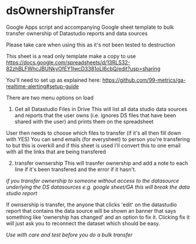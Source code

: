 # dsOwnershipTransfer

Google Apps script and accompanying Google sheet template to bulk transfer ownership of Datastudio reports and data sources

Please take care when using this as it's not been tested to destruction

This sheet is a read only template make a copy to use
https://docs.google.com/spreadsheets/d/13RLS32-82zhBLFWhcJBUNkyOfEY1IwcD3381oLI6cbQ/edit?usp=sharing

You'll need to set up as explained here: https://github.com/99-metrics/ga-realtime-alerting#setup-guide

There are two menu options on load

1) Get all Datastudio Files in Drive
This will list all data studio data sources and reports that the user owns (i.e. ignores DS files that have been shared with the user) and prints them on the spreadsheet

User then needs to choose which files to transfer (if it's all then fill down with YES)
You can send emails (for everysheet) to person you're transfering to but this is overkill and if this sheet is used I'll convert this to one email with all the links that are being transfered

2) transfer ownsership
This will trasnfer ownership and add a note to each line if it's been transfered and the error if it hasn't.

*if you transfer ownership to someone without access to the datasource underlying the DS datasources e.g. google sheet/GA this will break the data studio report*

If ownsership is transfer, the anyone that clicks 'edit' on the datastudio report that contains the data source will be shown an banner that says something like 'ownership has changed' and an option to fix it. Clicking fix it will just ask you to reconnect the dataset which should be easy.

*Use with care and test before you do a bulk transfer*
